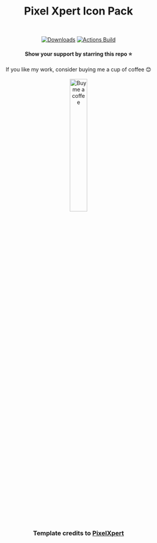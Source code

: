 <div align="center">

# Pixel Xpert Icon Pack
<br>
<p align="center">
  <a href="https://github.com/Mahmud0808/PXIconPack/releases/latest"><img src="https://img.shields.io/github/downloads/Mahmud0808/PXIconPack/total?color=%231E90FF&logo=android&logoColor=%23fff&style=for-the-badge" alt="Downloads"></a>
  <a href="https://github.com/Mahmud0808/PXIconPack/actions"><img src="https://img.shields.io/github/actions/workflow/status/Mahmud0808/PXIconPack/build_iconpacks.yml?branch=master&label=Actions%20Build&style=for-the-badge" alt="Actions Build"></a>
</p>

#### Show your support by starring this repo ⭐

If you like my work, consider buying me a cup of coffee 😊
<br><br>
<a href="https://www.buymeacoffee.com/DrDisagree"><img src="https://github.com/Mahmud0808/Iconify/blob/beta/.github/resources/bmc-button.png" width="30%" alt="Buy me a coffee" /></a>

### Template credits to [PixelXpert](https://github.com/siavash79/PXIconPackTemplate)
</div>
